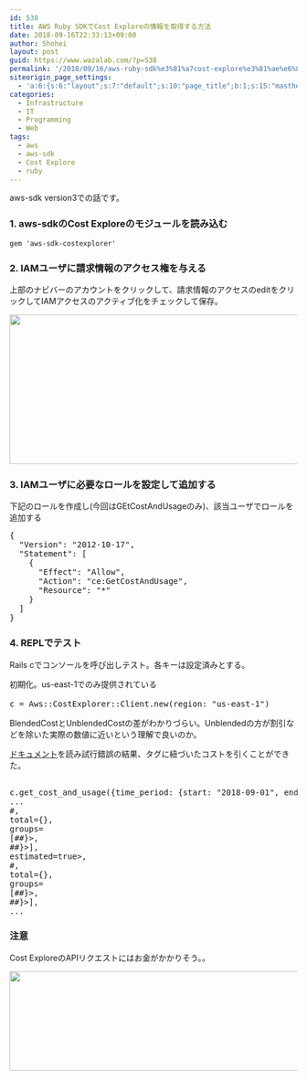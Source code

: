 ```yaml
---
id: 538
title: AWS Ruby SDKでCost Exploreの情報を取得する方法
date: 2018-09-16T22:33:13+09:00
author: Shohei
layout: post
guid: https://www.wazalab.com/?p=538
permalink: '/2018/09/16/aws-ruby-sdk%e3%81%a7cost-explore%e3%81%ae%e6%83%85%e5%a0%b1%e3%82%92%e5%8f%96%e5%be%97%e3%81%99%e3%82%8b%e6%96%b9%e6%b3%95/'
siteorigin_page_settings:
  - 'a:6:{s:6:"layout";s:7:"default";s:10:"page_title";b:1;s:15:"masthead_margin";b:1;s:13:"footer_margin";b:1;s:16:"display_masthead";b:1;s:22:"display_footer_widgets";b:1;}'
categories:
  - Infrastructure
  - IT
  - Programming
  - Web
tags:
  - aws
  - aws-sdk
  - Cost Explore
  - ruby
---
```

aws-sdk version3での話です。

### 1. aws-sdkのCost Exploreのモジュールを読み込む

```
gem 'aws-sdk-costexplorer'
```

### 2. IAMユーザに請求情報のアクセス権を与える

上部のナビバーのアカウントをクリックして、請求情報のアクセスのeditをクリックしてIAMアクセスのアクティブ化をチェックして保存。

<img src="https://www.wazalab.com/wp-content/uploads/2018/09/スクリーンショット-2018-09-16-22.29.38.png" alt="" width="819" height="262" class="alignnone size-full wp-image-540" />

### 3. IAMユーザに必要なロールを設定して追加する

下記のロールを作成し(今回はGEtCostAndUsageのみ)、該当ユーザでロールを追加する
 
<pre class="lang:js decode:true " >{
  "Version": "2012-10-17",
  "Statement": [
    {
      "Effect": "Allow",
      "Action": "ce:GetCostAndUsage",
      "Resource": "*"
    }
  ]
}</pre> 


### 4. REPLでテスト

Rails cでコンソールを呼び出しテスト。各キーは設定済みとする。

初期化。us-east-1でのみ提供されている

 
<pre class="lang:ruby decode:true " >c = Aws::CostExplorer::Client.new(region: "us-east-1")　</pre> 


BlendedCostとUnblendedCostの差がわかりづらい。Unblendedの方が割引などを除いた実際の数値に近いという理解で良いのか。

[ドキュメント](https://docs.aws.amazon.com/sdk-for-ruby/v3/api/Aws/CostExplorer/Client.html)を読み試行錯誤の結果、タグに紐づいたコストを引くことができた。

 
<pre class="" >

c.get_cost_and_usage({time_period: {start: "2018-09-01", end: "2018-09-15"}, granularity: 'DAILY', metrics: ['UnblendedCost'], filter: {tags: {key: 'UserId', values: ["1"]}}, group_by: [{type: 'DIMENSION' ,key: 'SERVICE'}] })
...
#<struct Aws::CostExplorer::Types::ResultByTime
time_period=#<struct Aws::CostExplorer::Types::DateInterval start="2018-09-10", end="2018-09-11">,
total={},
groups=
[#<struct Aws::CostExplorer::Types::Group keys=["EC2 - Other"], metrics={"UnblendedCost"=>#<struct Aws::CostExplorer::Types::MetricValue amount="0.1999999992", unit="USD">}>,
#<struct Aws::CostExplorer::Types::Group keys=["Amazon Elastic Compute Cloud - Compute"], metrics={"UnblendedCost"=>#<struct Aws::CostExplorer::Types::MetricValue amount="0.0192", unit="USD">}>],
estimated=true>,
#<struct Aws::CostExplorer::Types::ResultByTime
time_period=#<struct Aws::CostExplorer::Types::DateInterval start="2018-09-11", end="2018-09-12">,
total={},
groups=
[#<struct Aws::CostExplorer::Types::Group keys=["EC2 - Other"], metrics={"UnblendedCost"=>#<struct Aws::CostExplorer::Types::MetricValue amount="0.1999999992", unit="USD">}>,
#<struct Aws::CostExplorer::Types::Group keys=["Amazon Elastic Compute Cloud - Compute"], metrics={"UnblendedCost"=>#<struct Aws::CostExplorer::Types::MetricValue amount="0.110821", unit="USD">}>],
...
</pre> 

### 注意

Cost ExploreのAPIリクエストにはお金がかかりそう。。

<img src="https://www.wazalab.com/wp-content/uploads/2018/09/スクリーンショット-2018-09-16-22.25.37.png" alt="" width="895" height="174" class="alignnone size-full wp-image-539" />
